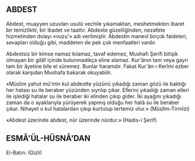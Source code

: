 ## ABDEST

Abdest, muayyen uzuvları usulû vechile yıkamaktan, meshetmekten ibaret bir temizlik­tir, bir ibadet ve taattır. Abdeste güzelliğinden, nezafete hizmetinden dolayı «vuzu'» adı verilmiştir. Abdestin manevî birçok faideleri, se­vapları olduğu gibi, maddeten de pek çok men­faatleri vardır.

Abdestsiz bir kimse namaz kılamaz, tavaf edemez, Mushafı Şerifi bitişik olmayan bir gilâf içinde bulunmadıkça eline alamaz. Kur'ânın tam veya gayri tam bir âyetine bile el süremez. Bunlar haramdır. Fakat Kur'ân-ı Ke­rîmi ezber olarak karşıdan Mushafa bakarak okuyabilir.

«Müslim yahut mü'min kul abdestte yü­zünü yıkadığı zaman gözü ile baktığı her hatası su ile beraber yüzünden sıyrılıp çıkar. El­lerini yıkadığı zaman elleri ile işlediği hatalar su ile beraber iki elinden çıkıp gider. İki aya­ğını yıkadığı zaman da o ayaklarıyla yürüyerek yapmış olduğu her hatâ su ile beraber çıkar. Nihayet o kul hatalardan çıkıp kurtulup terte­miz olur.» (Müslîm-Tirmîzi)

«Abdest üzerinde abdest, nûr üzerinde nûrdur.» (Hadis-i Şerif)

## ESMÂ'ÜL-HÜSNÂ'DAN

El-Batın: (Gizli)
